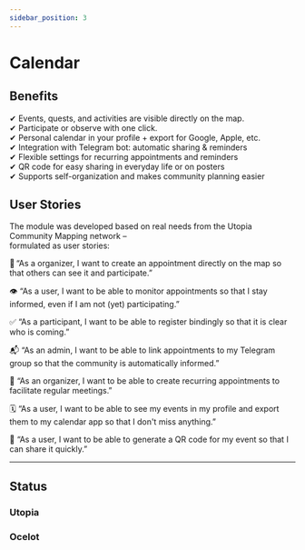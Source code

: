 ```yaml
---
sidebar_position: 3
---
```


# Calendar

## Benefits

✔ Events, quests, and activities are visible directly on the map.  
✔ Participate or observe with one click.  
✔ Personal calendar in your profile + export for Google, Apple, etc.  
✔ Integration with Telegram bot: automatic sharing & reminders  
✔ Flexible settings for recurring appointments and reminders  
✔ QR code for easy sharing in everyday life or on posters  
✔ Supports self-organization and makes community planning easier


## User Stories

The module was developed based on real needs from the Utopia Community Mapping network –  
formulated as user stories:

📍 “As a organizer, I want to create an appointment directly on the map so that others can see it and participate.”

👁️ “As a user, I want to be able to monitor appointments so that I stay informed, even if I am not (yet) participating.”

✅ “As a participant, I want to be able to register bindingly so that it is clear who is coming.”

📬 “As an admin, I want to be able to link appointments to my Telegram group so that the community is automatically informed.”

🔁 “As an organizer, I want to be able to create recurring appointments to facilitate regular meetings.”

🗓️ “As a user, I want to be able to see my events in my profile and export them to my calendar app so that I don't miss anything.”

📎 “As a user, I want to be able to generate a QR code for my event so that I can share it quickly.”

---

## Status

### Utopia

### Ocelot
